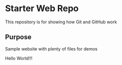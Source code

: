 # Starter Web Repo

This repository is for showing how Git and GitHub work

## Purpose

Sample website with plenty of files for demos

Hello World!!! 

